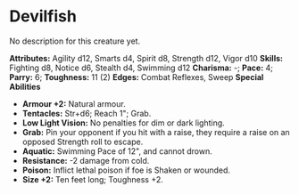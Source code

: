 # Devilfish

No description for this creature yet.

**Attributes:** Agility d12, Smarts d4, Spirit d8, Strength d12, Vigor
d10
**Skills:** Fighting d8, Notice d6, Stealth d4, Swimming d12
**Charisma:** -; **Pace:** 4; **Parry:** 6; **Toughness:** 11 (2)
**Edges:** Combat Reflexes, Sweep
**Special Abilities**

- **Armour +2:** Natural armour.
- **Tentacles:** Str+d6; Reach 1"; Grab.
- **Low Light Vision:** No penalties for dim or dark lighting.
- **Grab:** Pin your opponent if you hit with a raise, they require a
raise on an opposed Strength roll to escape.
- **Aquatic:** Swimming Pace of 12", and cannot drown.
- **Resistance:** -2 damage from cold.
- **Poison:** Inflict lethal poison if foe is Shaken or wounded.
- **Size +2:** Ten feet long; Toughness +2.
